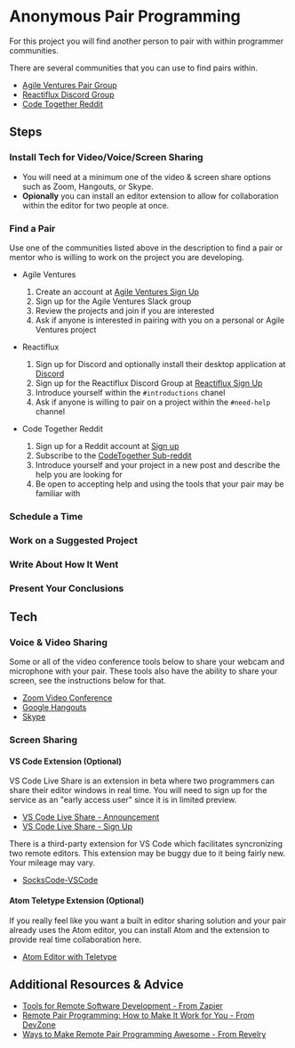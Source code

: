 # Anonymous Pair Programming

For this project you will find another person to pair with within programmer communities.

There are several communities that you can use to find pairs within.

- [Agile Ventures Pair Group](https://www.agileventures.org/pair "Agile Ventures Pairing Site Link")
- [Reactiflux Discord Group](https://www.reactiflux.com/ "Reactiflux Discord Group")
- [Code Together Reddit](https://www.reddit.com/r/codetogether/ "Code Together Reddit")

## Steps

### Install Tech for Video/Voice/Screen Sharing

* You will need at a minimum one of the video & screen share options such as Zoom, Hangouts, or Skype.
* **Opionally** you can install an editor extension to allow for collaboration within the editor for two people at once.

### Find a Pair

Use one of the communities listed above in the description to find a pair or mentor who is willing to work on the project you are developing.

* Agile Ventures
  1. Create an account at [Agile Ventures Sign Up](https://www.agileventures.org/users/sign_up)
  2. Sign up for the Agile Ventures Slack group
  3. Review the projects and join if you are interested
  4. Ask if anyone is interested in pairing with you on a personal or Agile Ventures project

* Reactiflux
  1. Sign up for Discord and optionally install their desktop application at [Discord](https://discordapp.com/ "Discord Sign Up")
  2. Sign up for the Reactiflux Discord Group at [Reactiflux Sign Up](https://www.reactiflux.com/ "Reactiflux Discord Sign Up")
  3. Introduce yourself within the `#introductions` chanel
  4. Ask if anyone is willing to pair on a project within the `#need-help` channel

* Code Together Reddit
  1. Sign up for a Reddit account at [Sign up](https://www.reddit.com/register "Reddit Sign Up")
  2. Subscribe to the [CodeTogether Sub-reddit](https://www.reddit.com/r/codetogether/ "CodeTogether Sub-reddit")
  3. Introduce yourself and your project in a new post and describe the help you are looking for
  4. Be open to accepting help and using the tools that your pair may be familiar with

### Schedule a Time

### Work on a Suggested Project

### Write About How It Went

### Present Your Conclusions

## Tech

### Voice & Video Sharing

Some or all of the video conference tools below to share your webcam and microphone with your pair.
These tools also have the ability to share your screen, see the instructions below for that.

* [Zoom Video Conference](https://zoom.us "Zoom Video Conference")
* [Google Hangouts](https://hangouts.google.com/ "Google Hangouts")
* [Skype](https://www.skype.com/en/get-skype/ "Skype Video Conference")

### Screen Sharing

#### VS Code Extension (Optional)

VS Code Live Share is an extension in beta where two programmers can share their editor windows in real time.
You will need to sign up for the service as an "early access user" since it is in limited preview.

* [VS Code Live Share - Announcement](https://code.visualstudio.com/blogs/2017/11/15/live-share "VS Code Live Share Announcement")
* [VS Code Live Share - Sign Up](https://code.visualstudio.com/visual-studio-live-share "Visual Studio Code Live Share Sign UP")

There is a third-party extension for VS Code which facilitates syncronizing two remote editors.
This extension may be buggy due to it being fairly new.
Your mileage may vary.

* [SocksCode-VSCode](https://marketplace.visualstudio.com/items?itemName=shyykoserhiy.sockscode-vscode "SocksCode-VSCode")

#### Atom Teletype Extension (Optional)

If you really feel like you want a built in editor sharing solution and your pair already uses the Atom editor, you can install Atom and the extension to provide real time collaboration here.

* [Atom Editor with Teletype](https://teletype.atom.io/ "Atom Editor with Teletype")

## Additional Resources & Advice

* [Tools for Remote Software Development - From Zapier](https://zapier.com/engineering/remote-dev-tools/ "Tools for Remote Software Development - From Zapier")
* [Remote Pair Programming: How to Make It Work for You - From DevZone](https://dzone.com/articles/remote-pair-programming-how-to-make-it-work-for-yo "Remote Pair Programming: How to Make It Work for You - From DevZone")
* [Ways to Make Remote Pair Programming Awesome - From Revelry](https://revelry.co/awesome-remote-pair-programming/ "Ways to Make Remote Pair Programming Awesome - From Revelry")
